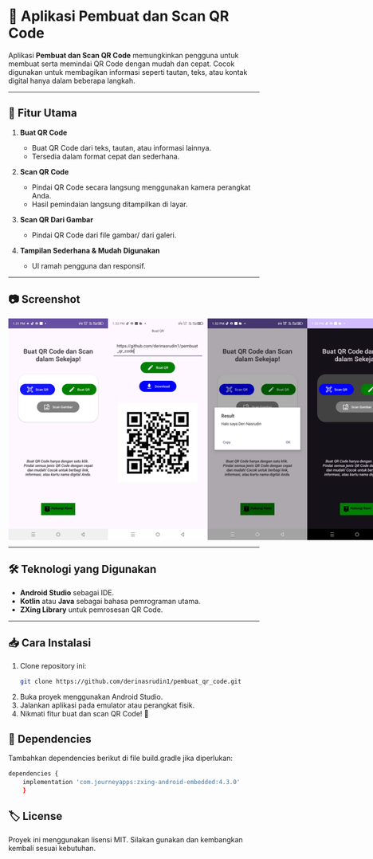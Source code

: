 # 📱 Aplikasi Pembuat dan Scan QR Code

Aplikasi **Pembuat dan Scan QR Code** memungkinkan pengguna untuk membuat serta memindai QR Code dengan mudah dan cepat. Cocok digunakan untuk membagikan informasi seperti tautan, teks, atau kontak digital hanya dalam beberapa langkah.

---

## 🚀 **Fitur Utama**

1. **Buat QR Code**

   - Buat QR Code dari teks, tautan, atau informasi lainnya.
   - Tersedia dalam format cepat dan sederhana.

2. **Scan QR Code**

   - Pindai QR Code secara langsung menggunakan kamera perangkat Anda.
   - Hasil pemindaian langsung ditampilkan di layar.

3. **Scan QR Dari Gambar**

   - Pindai QR Code dari file gambar/ dari galeri.

4. **Tampilan Sederhana & Mudah Digunakan**
   - UI ramah pengguna dan responsif.

---

## 📷 **Screenshot**
<div style="display: flex; justify-content: space-around; align-items: center;">
<img src="screenshot/Home.jpg" width="200">
<img src="screenshot/Generate_QR.jpg" width="200">
<img src="screenshot/Hasil_Scan.jpg" width="200">
<img src="screenshot/Android_Tema_Gelap.jpg" width="200">
<img src="screenshot/Hasil_Scan_url_tema_gelap.jpg" width="200">
</div>

---

## 🛠️ **Teknologi yang Digunakan**

- **Android Studio** sebagai IDE.
- **Kotlin** atau **Java** sebagai bahasa pemrograman utama.
- **ZXing Library** untuk pemrosesan QR Code.

---

## 📥 **Cara Instalasi**

1. Clone repository ini:
   ```bash
   git clone https://github.com/derinasrudin1/pembuat_qr_code.git
   ```
2. Buka proyek menggunakan Android Studio.
3. Jalankan aplikasi pada emulator atau perangkat fisik.
4. Nikmati fitur buat dan scan QR Code! 🚀

## 🧩 **Dependencies**

Tambahkan dependencies berikut di file build.gradle jika diperlukan:

```bash
dependencies {
    implementation 'com.journeyapps:zxing-android-embedded:4.3.0'
    }
```

## 🏷️ **License**

Proyek ini menggunakan lisensi MIT. Silakan gunakan dan kembangkan kembali sesuai kebutuhan.
